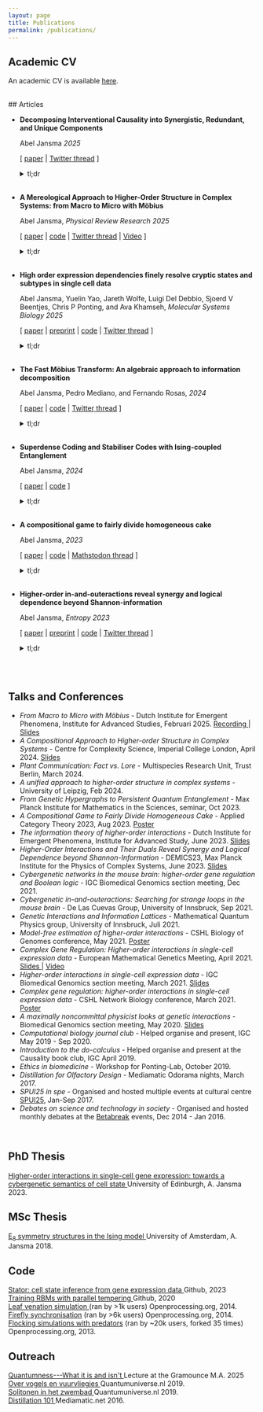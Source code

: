 ```yaml
---
layout: page
title: Publications
permalink: /publications/
---
```


## Academic CV
An academic CV is available  <a href="/assets/AbelJansma_CV.pdf" target="_blank">here</a>.

<br>
## Articles

- **Decomposing Interventional Causality into Synergistic, Redundant, and Unique Components**

	Abel Jansma *2025* 
	
	[ [paper](https://arxiv.org/abs/2501.11447) \| [Twitter thread](https://x.com/Abelaer/status/1882008892915482662) ]
	<details>
			<summary>tl;dr</summary> The 'partial causality decomposition' is constructed: true (interventional) causality is quantified by do-operators, and we decompose these into contributions from 'antichains'. This decomposes the total causal power into synergistic causality (the effects that can only be achieved by simultaneous interventions), redundant causality (effects that can be achieved by one of multiple interventions) or unique causality (effects that require a specific intervention). This method is well-known in information theory, but had not been applied to causal effects yet.</details>
	<br>

	
- **A Mereological Approach to Higher-Order Structure in Complex Systems: from Macro to Micro with Möbius**

	Abel Jansma, *Physical Review Research 2025*

	[ [paper](https://arxiv.org/abs/2404.14423) \| [code](https://github.com/AJnsm/KLdecomposition) \| [Twitter thread](https://x.com/Abelaer/status/1783088636751151367) \| [Video](https://www.youtube.com/watch?v=VOTBxNymowc) ]
	<details>
			<summary>tl;dr</summary> We present a unified mathematical framework to describe how breaking down complex systems (like brains, molecules, or social networks) into parts determines what kinds of interactions we can discover between those parts. Using an algebraic method called Möbius inversion, this relates large-scale observations to microscopic and "higher-order" interactions.</details>
	<br>
	

- **High order expression dependencies finely resolve cryptic states and subtypes in single cell data**

	Abel Jansma, Yuelin Yao, Jareth Wolfe, Luigi Del Debbio, Sjoerd V Beentjes, Chris P Ponting, and Ava Khamseh, *Molecular Systems Biology 2025* 
	
	[ [paper](https://www.embopress.org/doi/full/10.1038/s44320-024-00074-1) \| [preprint](https://www.biorxiv.org/content/10.1101/2023.12.18.572232v1) \| [code](https://github.com/AJnsm/Stator) \| [Twitter thread](https://x.com/CGATist/status/1737030259218747655) ]
	<details>
			<summary>tl;dr</summary> We introduce Stator, a new computational method that reveals hidden cell states in single-cell data by analysing how genes work together, rather than just looking at where cells cluster. Unlike traditional methods, Stator can label a single cell with multiple states simultaneously-like being both a neuron and in a specific phase of cell division-giving us a more complete picture of what cells are doing. Stator even finds substructure within homogeneous populations!</details>
	<br>
	
- **The Fast Möbius Transform: An algebraic approach to information decomposition**

	Abel Jansma, Pedro Mediano, and Fernando Rosas, *2024* 

	[ [paper](https://arxiv.org/abs/2410.06224) \| [code](https://github.com/AJnsm/algebraicPID) \| [Twitter thread](https://x.com/Abelaer/status/1844659016993058981) ]
	<details>
			<summary>tl;dr</summary> We present a way to calculate how information is shared between multiple variables in complex systems, distinguishing between redundant, synergistic, and unique information. By leveraging algebraic properties of information decomposition, the method makes previously intractable analyses possible. We demonstrate this on brain activity data, and baroque music compositions.</details>
	<br>

- **Superdense Coding and Stabiliser Codes with Ising-coupled Entanglement**

	Abel Jansma, *2024*

	[ [paper](https://arxiv.org/abs/2404.06454) \| [code](https://github.com/AJnsm/nCoupledCode/blob/main/paperNotebook.ipynb) ]
	<details>
			<summary>tl;dr</summary> We introduce a new family of quantum states that contain the statistics of strongly coupled Ising models in their entanglement structure. These states enable quantum communication protocols and error correction codes that might offer some advantages over traditional ones. </details>
	<br>
	
- **A compositional game to fairly divide homogeneous cake**

	Abel Jansma, *2023*

	[ [paper](https://arxiv.org/abs/2301.02281) \| [code](https://github.com/AJnsm/open-games-hs/tree/pieCuttingGame/src/Examples) \| [Mathstodon thread](https://mathstodon.xyz/@Abel/109523606965582359) ]
	<details>
			<summary>tl;dr</summary> Ever wonder how to split a cake fairly when people can't all be in the same room? Here's a solution: after each cut, make whoever has the biggest piece do the next cutting. While most cake-cutting research assumes that people prefer different flavors and toppings, we argue that even splitting a plain cake is tricky - naive approaches end up super unfair. This "biggest piece cuts next" rule ensures everyone gets exactly their fair share.</details>
	<br>
	
- **Higher-order in-and-outeractions reveal synergy and logical dependence beyond Shannon-information**

	Abel Jansma, *Entropy 2023*

	[ [paper](https://www.mdpi.com/1099-4300/25/4/648) \| [preprint](https://arxiv.org/abs/2205.04440) \| [code](https://github.com/AJnsm/open-games-hs/tree/pieCuttingGame/src/Examples) \| [Twitter thread](https://x.com/Abelaer/status/1523998394376769537) ]
	<details>
			<summary>tl;dr</summary> By relating higher-order Ising interactions to concepts from algebra and information theory, we can better detect and measure interactions in complex systems - from logic gates to gene networks. The paper shows these new measures can distinguish between systems that look identical using traditional methods.</details>
	<br>
	
<br>
<h2>Talks and Conferences</h2>
<ul>
	<li><i>From Macro to Micro with Möbius </i> - Dutch Institute for Emergent Phenomena, Institute for Advanced Studies, Februari 2025. <a href="https://www.youtube.com/watch?v=VOTBxNymowc" target="_blank"> Recording </a> | <a href="/assets/presentations/mereophysics_handout.pdf" target="_blank"> Slides </a></li>
	<li><i>A Compositional Approach to Higher-order Structure in Complex Systems</i> - Centre for Complexity Science, Imperial College London, April 2024. <a href="/assets/presentations/talk_imperial.pdf" target="_blank"> Slides </a> </li>
	<li><i>Plant Communication: Fact vs. Lore</i> - Multispecies Research Unit, Trust Berlin, March 2024. </li>
	<li><i>A unified approach to higher-order structure in complex systems </i>  - University of Leipzig, Feb 2024. </li>
	<li><i>From Genetic Hypergraphs to 
      Persistent Quantum Entanglement</i> - Max Planck Institute for Mathematics in the Sciences, seminar, Oct 2023. </li>
	<li><i>A Compositional Game to Fairly Divide Homogeneous Cake</i>  - Applied Category Theory 2023, Aug 2023. <a href="/assets/presentations/poster_draft.pdf" target="_blank"> Poster </a></li>
	<li><i>The information theory of higher-order interactions</i> - Dutch Institute for Emergent Phenomena, Institute for Advanced Study, June 2023. <a href="/assets/presentations/diep_pres.pdf" target="_blank"> Slides </a></li>
	<li><i>Higher-Order Interactions and Their Duals Reveal Synergy and Logical Dependence beyond Shannon-Information</i> - DEMICS23, Max Planck Institute for the Physics of Complex Systems, June 2023. <a href="/assets/presentations/demics23_pres.pdf" target="_blank"> Slides </a></li>
	<li><i>Cybergenetic networks in the mouse brain: higher-order gene regulation and Boolean logic</i> - IGC Biomedical Genomics section meeting, Dec 2021. </li>
	<li><i>Cybergenetic in-and-outeractions: Searching for strange loops in the mouse brain</i> - De Las Cuevas Group, University of Innsbruck, Sep 2021. </li>
	<li><i>Genetic Interactions and Information Lattices</i> - Mathematical Quantum Physics group, University of Innsbruck, Juli 2021. </li>
	<li><i>Model-free estimation of higher-order interactions</i> - CSHL Biology of Genomes conference, May 2021. <a href="/assets/presentations/CSHL_BoG_poster.pdf" target="_blank"> Poster </a></li>
	<li><i>Complex Gene Regulation: Higher-order interactions in single-cell expression data</i> - European Mathematical Genetics Meeting, April 2021. <a href="/assets/presentations/EMGM21_talk_handout.pdf" target="_blank"> Slides </a> | <a href="/assets/presentations/EMGM21_talk.m4v" target="_blank"> Video </a></li> 
	<li><i>Higher-order interactions in single-cell expression data</i> - IGC Biomedical Genomics section meeting, March 2021. <a href="/assets/presentations/BG_section_talk_16_03_21_handout.pdf" target="_blank"> Slides </a></li>
	<li><i>Complex gene regulation: higher-order interactions in single-cell expression data</i> - CSHL Network Biology conference, March 2021. <a href="/assets/presentations/Higher_order_interactions_CSHL.pdf" target="_blank"> Poster </a></li>
	<li><i>A maximally noncommittal physicist looks at genetic interactions</i> - Biomedical Genomics section meeting, May 2020. <a href="/assets/presentations/BG_pres_1.pdf" target="_blank"> Slides </a></li>
	<li><i>Computational biology journal club</i> - Helped organise and present, IGC May 2019 - Sep 2020.</li>
	<li><i>Introduction to the do-calculus</i> - Helped organise and present at the Causality book club, IGC April 2019.</li>
	<li><i>Ethics in biomedicine</i> - Workshop for Ponting-Lab, October 2019.</li>
	<li><i>Distillation for Olfactory Design</i> - Mediamatic Odorama nights, March 2017.</li>
	<li><i>SPUI25 in spe</i> - Organised and hosted multiple events at cultural centre <a href="https://www.spui25.nl">SPUI25</a>, Jan-Sep 2017.</li>
	<li><i>Debates on science and technology in society</i> - Organised and hosted monthly debates at the <a href="https://betabreak.squarespace.com">Betabreak</a> events, Dec 2014 - Jan 2016.</li>
</ul>
<br>


<h2>PhD Thesis</h2>
<a href="/assets/JansmaAbel_PhDThesis_corrected.pdf" target="_blank"> Higher-order interactions in single-cell gene expression: towards a cybergenetic semantics of cell state </a> University of Edinburgh, A. Jansma 2023.

<br>


<h2>MSc Thesis</h2>
<a href="/assets/mscThesis.pdf" target="_blank"> E<sub>8</sub> symmetry structures in the Ising model </a> University of Amsterdam, A. Jansma 2018.

<br>
<h2>Code</h2>
<a href="https://github.com/AJnsm/Stator" target="_blank"> Stator: cell state inference from gene expression data </a> Github, 2023 <br>
<a href="https://github.com/AJnsm/ParallelTemperingForRBMs" target="_blank"> Training RBMs with parallel tempering </a> Github, 2020 <br>
<a href="https://www.openprocessing.org/sketch/1211361" target="_blank"> Leaf venation simulation </a> (ran by >1k users) Openprocessing.org, 2014. <br>
<a href="https://www.openprocessing.org/sketch/128903" target="_blank"> Firefly synchronisation</a> (ran by >6k users)  Openprocessing.org, 2014. <br>
<a href="https://www.openprocessing.org/sketch/126516" target="_blank"> Flocking simulations with predators</a> (ran by ~20k users, forked 35 times)  Openprocessing.org, 2013.


<br>
<h2>Outreach</h2>
<a href="/assets/presentations/quantumness_gramounce.pdf" target="_blank"> Quantumness---What it is and isn't </a> Lecture at the Gramounce M.A. 2025<br>
<a href="https://www.quantumuniverse.nl/over-vogels-en-vuurvliegjes" target="_blank"> Over vogels en vuurvliegjes </a> Quantumuniverse.nl 2019.<br>
<a href="https://www.quantumuniverse.nl/solitonen-het-zwembad" target="_blank"> Solitonen in het zwembad </a> Quantumuniverse.nl 2019.<br>
<a href="https://www.mediamatic.net/en/page/284175/distillation-101" target="_blank"> Distillation 101 </a> Mediamatic.net 2016.

